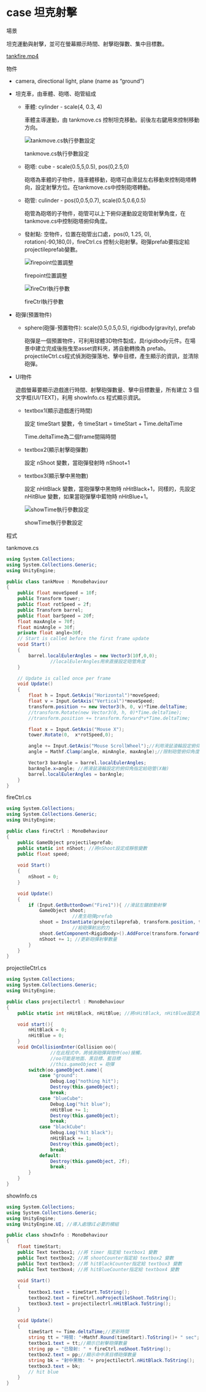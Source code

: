 # case 坦克射擊

場景

坦克運動與射擊，並可在螢幕顯示時間、射擊砲彈數、集中目標數。

[tankfire.mp4](case%20%E5%9D%A6%E5%85%8B%E5%B0%84%E6%93%8A%20ef34c2edd940445f920f186780cc5b28/tankfire.mp4)

物件

- camera, directional light, plane (name as “ground”)
- 坦克車，由車體、砲塔、砲管組成
    - 車體: cylinder - scale(4, 0.3, 4)
        
        車體主導運動，由 tankmove.cs 控制坦克移動。前後左右鍵用來控制移動方向。
        
        ![tankmove.cs執行參數設定](case%20%E5%9D%A6%E5%85%8B%E5%B0%84%E6%93%8A%20ef34c2edd940445f920f186780cc5b28/Untitled.png)
        
        tankmove.cs執行參數設定
        
    - 砲塔: cube - scale(0.5,5,0.5), pos(0,2.5,0)
        
        砲塔為車體的子物件，隨車體移動，砲塔可由滑鼠左右移動來控制砲塔轉向，設定射擊方位。在tankmove.cs中控制砲塔轉動。
        
    - 砲管: culinder - pos(0,0.5,0.7), scale(0.5,0.6,0.5)
        
        砲管為砲塔的子物件，砲管可以上下俯仰運動設定砲管射擊角度，在tankmove.cs中控制砲塔俯仰角度。
        
    - 發射點: 空物件，位置在砲管出口處，pos(0, 1.25, 0), rotation(-90,180,0)，fireCtrl.cs 控制火砲射擊。砲彈prefab要指定給projectileprefab變數。
        
        ![firepoint位置調整](case%20%E5%9D%A6%E5%85%8B%E5%B0%84%E6%93%8A%20ef34c2edd940445f920f186780cc5b28/Untitled%201.png)
        
        firepoint位置調整
        
        ![fireCtrl執行參數](case%20%E5%9D%A6%E5%85%8B%E5%B0%84%E6%93%8A%20ef34c2edd940445f920f186780cc5b28/Untitled%202.png)
        
        fireCtrl執行參數
        
- 砲彈(預置物件)
    - sphere(砲彈-預置物件): scale(0.5,0.5,0.5), rigidbody(gravity), prefab
        
        砲彈是一個預置物件，可利用球體3D物件製成，具rigidbody元件。在場景中建立完成後拖曳至asset資料夾，將自動轉換為 prefab。projectileCtrl.cs程式偵測砲彈落地、擊中目標，產生顯示的資訊，並清除砲彈。
        
- UI物件
    
    遊戲螢幕要顯示遊戲進行時間、射擊砲彈數量、擊中目標數量，所有建立 3 個文字框(UI/TEXT)，利用 showInfo.cs 程式顯示資訊。
    
    - textbox1(顯示遊戲進行時間)
        
        設定 timeStart 變數，令 timeStart = timeStart + Time.deltaTime
        
        Time.deltaTime為二個frame間隔時間
        
    - textbox2(顯示射擊砲彈數)
        
        設定 nShoot 變數，當砲彈發射時 nShoot+1
        
    - textbox3(顯示擊中黑物數)
        
        設定 nHitBlack 變數，當砲彈擊中黑物時 nHitBlack+1，同樣的，先設定 nHitBlue 變數，如果當砲彈擊中藍物時 nHitBlue+1。
        
        ![showTime執行參數設定](case%20%E5%9D%A6%E5%85%8B%E5%B0%84%E6%93%8A%20ef34c2edd940445f920f186780cc5b28/Untitled%203.png)
        
        showTime執行參數設定
        

程式

tankmove.cs

```csharp
using System.Collections;
using System.Collections.Generic;
using UnityEngine;

public class tankMove : MonoBehaviour
{
    public float moveSpeed = 10f;
    public Transform tower;
    public float rotSpeed = 2f;
    public Transform barrel;
    public float barSpeed = 20f;
    float maxAngle = 70f;
    float minAngle = 30f;
    private float angle=30f;
    // Start is called before the first frame update
    void Start()
    {
        barrel.localEulerAngles = new Vector3(10f,0,0);
				//localEulerAngles用來直接設定砲管角度
    }

    // Update is called once per frame
    void Update()
    {
        float h = Input.GetAxis("Horizontal")*moveSpeed;
        float v = Input.GetAxis("Vertical")*moveSpeed;
        transform.position += new Vector3(h, 0, v)*Time.deltaTime;
        //transform.Rotate(new Vector3(0, h, 0)*Time.deltaTime);
        //transform.position += transform.forward*v*Time.deltaTime;

        float x = Input.GetAxis("Mouse X");
        tower.Rotate(0,  x*rotSpeed,0);

        angle += Input.GetAxis("Mouse ScrollWheel");//利用滑鼠滾輪設定俯仰角
        angle = Mathf.Clamp(angle, minAngle, maxAngle);//限制砲管俯仰角度

        Vector3 barAngle = barrel.localEulerAngles;
        barAngle.x=angle; //將滑鼠滾輪設定的俯仰角指定給砲管(X軸)
        barrel.localEulerAngles = barAngle;
    }
}
```

fireCtrl.cs

```csharp
using System.Collections;
using System.Collections.Generic;
using UnityEngine;

public class fireCtrl : MonoBehaviour
{
    public GameObject projectileprefab;
    public static int nShoot; //將nShoot設定成靜態變數
    public float speed;
    
    void Start()
    {
        nShoot = 0;
    }

    void Update()
    {
        if (Input.GetButtonDown("Fire1")){ //滑鼠左鍵啟動射擊
            GameObject shoot;
						//產生砲彈prefab
            shoot = Instantiate(projectileprefab, transform.position, transform.rotation);
						//給砲彈射出的力
            shoot.GetComponent<Rigidbody>().AddForce(transform.forward*speed, ForceMode.Impulse);
            nShoot += 1; //更新砲彈射擊數量
        }
    }
}
```

projectileCtrl.cs

```csharp
using System.Collections;
using System.Collections.Generic;
using UnityEngine;

public class projectilectrl : MonoBehaviour
{
    public static int nHitBlack, nHitBlue; //將nHitBlack, nHitBlue設定為靜態變數

    void start(){
        nHitBlack = 0;
        nHitBlue = 0;
    }
    void OnCollisionEnter(Collision oo){
				//在此程式中，將偵測砲彈與物件(oo)接觸，
				//oo可能是地面、黑目標、藍目標
				//this.gameObject = 砲彈
        switch(oo.gameObject.name){
            case "ground":
                Debug.Log("nothing hit");
                Destroy(this.gameObject);
                break;
            case "blueCube":
                Debug.Log("hit blue");
                nHitBlue += 1;
                Destroy(this.gameObject);
                break;
            case "blackCube":
                Debug.Log("hit black");
                nHitBlack += 1;
                Destroy(this.gameObject);
                break;
            default:
                Destroy(this.gameObject, 2f);
                break;
        }  
    }
}
```

showInfo.cs

```csharp
using System.Collections;
using System.Collections.Generic;
using UnityEngine;
using UnityEngine.UI; //導入處理UI必要的模組

public class showInfo : MonoBehaviour
{
    float timeStart;
    public Text textbox1; //將 timer 指定給 textbox1 變數
    public Text textbox2; //將 shootCounter指定給 textbox2 變數
    public Text textbox3; //將 hitBlackCounter指定給 textbox3 變數
    public Text textbox4; //將 hitBlueCounter指定給 textbox4 變數
    
    void Start()
    {
        textbox1.text = timeStart.ToString();
        textbox2.text = fireCtrl.noProjectileShoot.ToString();
        textbox3.text = projectilectrl.nHitBlack.ToString();
    }

    void Update()
    {
        timeStart += Time.deltaTime;//更新時間
        string tt = "時間: "+Mathf.Round(timeStart).ToString()+ " sec";
        textbox1.text = tt;//顯示已射擊砲彈數量
        string pp = "已發射: " + fireCtrl.noShoot.ToString();
        textbox2.text = pp;//顯示命中黑目標砲彈數量
        string bk = "射中黑物: "+ projectilectrl.nHitBlack.ToString();
        textbox3.text = bk;
        // hit blue
    }
}
```